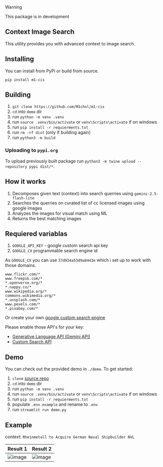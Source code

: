 > [!WARNING]
> This package is in development

## Context Image Search
This utility provides you with advanced context to image search. 

## Installing
You can install from PyPi or build from source.
```
pip install m1-cis
```

## Building
1. `git clone https://github.com/M1chol/m1-cis`
2. `cd` into `demo` dir
3. run `python -m venv .venv`
4. run `source .venv/bin/activate` or `venv\Scripts\activate` if on windows
5. run `pip install -r requierments.txt`
6. run `rm -rf dist` (only if building again)
7. run `python3 -m build`

### Uploading to `pypi.org`
To upload previously built package run `python3 -m twine upload --repository pypi dist/*`.

## How it works
1. Decomposes given text (context) into search querries using `gemini-2.5-flash-lite`
2. Searches the querries on curated list of cc licensed images using google images
3. Analyzes the images for visual match using ML
4. Returns the best matching images

## Requiered variablas
1. `GOOGLE_API_KEY` - google custom search api key
2. `GOOGLE_CX` programmable search engine id

As `GOOGLE_CX` you can use `37d934a53d9a8443e` which i set up to work with those domains.
```
www.flickr.com/*
www.freepik.com/*
*.openverse.org/*
*.nappy.co/*
www.wikipedia.org/*
commons.wikimedia.org/*
*.unsplash.com/*
www.pexels.com/*
*.pixabay.com/*
```
Or create your own [google custom search engine](https://programmablesearchengine.google.com)

Please enable those API's for your key:
- [Generative Language API (Gemini API)](https://console.cloud.google.com/apis/api/generativelanguage.googleapis.com)
- [Custom Search API](https://console.cloud.google.com/marketplace/product/google/customsearch.googleapis.com)

## Demo
You can check out the provided demo in `./demo`. To get started:
1. `clone` [source repo](https://github.com/M1chol/m1-cis)
2. `cd` into `demo` dir
3. run `python -m venv .venv`
4. run `source .venv/bin/activate` or `venv\Scripts\activate` if on windows
5. run `pip install -r requierments.txt`
6. populate `.env.example` and rename to `.env`
7. run `streamlit run demo.py`

## Example
context: `Rheinmetall to Acquire German Naval Shipbuilder NVL`

| Result 1 | Result 2 |
| -------- | -------- | 
|![image](https://upload.wikimedia.org/wikipedia/commons/e/e1/USS_Dale_%28DLG-19%29_ready_for_launching_at_the_New_York_Shipbuilding_Company_on_27_July_1962_%28NH_98150%29.jpg?20100708150818)| ![image](https://images.pexels.com/photos/31389737/pexels-photo-31389737/free-photo-of-modern-naval-warship-docked-in-rotterdam-harbor.jpeg?auto=compress&cs=tinysrgb&dpr=1&w=500)|

